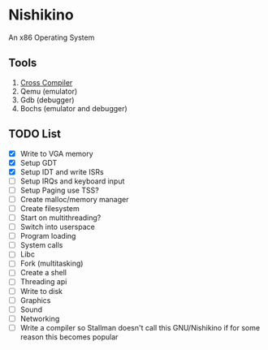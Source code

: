 # Nishikino
An x86 Operating System

## Tools
1. [Cross Compiler](http://wiki.osdev.org/GCC_Cross-Compiler)
2. Qemu (emulator)
3. Gdb (debugger)
4. Bochs (emulator and debugger)

## TODO List
- [x] Write to VGA memory
- [x] Setup GDT
- [x] Setup IDT and write ISRs
- [ ] Setup IRQs and keyboard input
- [ ] Setup Paging use TSS?
- [ ] Create malloc/memory manager
- [ ] Create filesystem
- [ ] Start on multithreading?
- [ ] Switch into userspace
- [ ] Program loading
- [ ] System calls
- [ ] Libc
- [ ] Fork (multitasking)
- [ ] Create a shell
- [ ] Threading api
- [ ] Write to disk
- [ ] Graphics
- [ ] Sound
- [ ] Networking
- [ ] Write a compiler so Stallman doesn't call this GNU/Nishikino if for some reason this becomes popular
